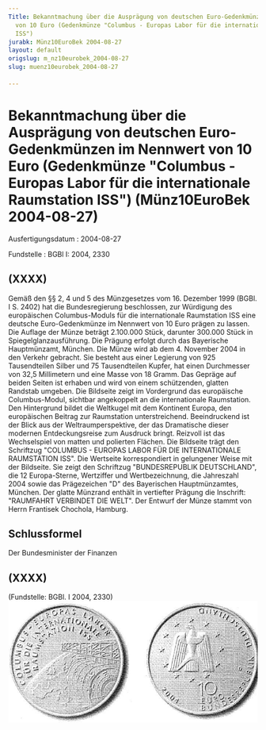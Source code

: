 ```yaml
---
Title: Bekanntmachung über die Ausprägung von deutschen Euro-Gedenkmünzen im Nennwert
  von 10 Euro (Gedenkmünze "Columbus - Europas Labor für die internationale Raumstation
  ISS")
jurabk: Münz10EuroBek 2004-08-27
layout: default
origslug: m_nz10eurobek_2004-08-27
slug: muenz10eurobek_2004-08-27

---
```


# Bekanntmachung über die Ausprägung von deutschen Euro-Gedenkmünzen im Nennwert von 10 Euro (Gedenkmünze "Columbus - Europas Labor für die internationale Raumstation ISS") (Münz10EuroBek 2004-08-27)

Ausfertigungsdatum
:   2004-08-27

Fundstelle
:   BGBl I: 2004, 2330



## (XXXX)

Gemäß den §§ 2, 4 und 5 des Münzgesetzes vom 16. Dezember 1999 (BGBl. I S. 2402) hat die Bundesregierung beschlossen, zur Würdigung des europäischen Columbus-Moduls für die internationale Raumstation ISS eine deutsche Euro-Gedenkmünze im Nennwert von 10 Euro prägen zu lassen.
Die Auflage der Münze beträgt 2.100.000 Stück, darunter 300.000 Stück in Spiegelglanzausführung. Die Prägung erfolgt durch das Bayerische Hauptmünzamt, München. Die Münze wird ab dem 4. November 2004 in den Verkehr gebracht. Sie besteht aus einer Legierung von 925 Tausendteilen Silber und 75 Tausendteilen Kupfer, hat einen Durchmesser von 32,5 Millimetern und eine Masse von 18 Gramm. Das Gepräge auf beiden Seiten ist erhaben und wird von einem schützenden, glatten Randstab umgeben.
Die Bildseite zeigt im Vordergrund das europäische Columbus-Modul, sichtbar angekoppelt an die internationale Raumstation. Den Hintergrund bildet die Weltkugel mit dem Kontinent Europa, den europäischen Beitrag zur Raumstation unterstreichend. Beeindruckend ist der Blick aus der Weltraumperspektive, der das Dramatische dieser modernen Entdeckungsreise zum Ausdruck bringt. Reizvoll ist das Wechselspiel von matten und polierten Flächen. Die Bildseite trägt den Schriftzug "COLUMBUS - EUROPAS LABOR FÜR DIE INTERNATIONALE RAUMSTATION ISS".
Die Wertseite korrespondiert in gelungener Weise mit der Bildseite. Sie zeigt den Schriftzug "BUNDESREPUBLIK DEUTSCHLAND", die 12 Europa-Sterne, Wertziffer und Wertbezeichnung, die Jahreszahl 2004 sowie das Prägezeichen "D" des Bayerischen Hauptmünzamtes, München.
Der glatte Münzrand enthält in vertiefter Prägung die Inschrift:
"RAUMFAHRT VERBINDET DIE WELT".
Der Entwurf der Münze stammt von Herrn Frantisek Chochola, Hamburg.


## Schlussformel

Der Bundesminister der Finanzen


## (XXXX)

(Fundstelle: BGBl. I 2004, 2330)
![bgbl1_2004_j2330_0010.jpg](bgbl1_2004_j2330_0010.jpg)

